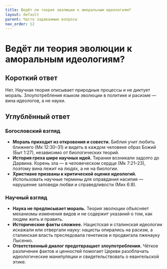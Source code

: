 ```yaml
---
title: Ведёт ли теория эволюции к аморальным идеологиям?
layout: default
parent: Часто задаваемые вопросы
nav_order: 12
---
```


# Ведёт ли теория эволюции к аморальным идеологиям?

## Короткий ответ

Нет. Научная теория описывает природные процессы и не диктует мораль. Злоупотребления языком эволюции в политике и расизме — вина идеологов, а не науки.

## Углублённый ответ

### Богословский взгляд

- **Мораль приходит из откровения и совести.** Библия учит любить ближнего (Мк 12:30–31) и видеть в каждом человеке образ Божий (Быт 1:27), независимо от биологических теорий.
- **История греха шире научных идей.** Тирании возникали задолго до Дарвина. Корень зла — в человеческом сердце (Мк 7:21–23), поэтому вина лежит на людях, а не на биологии.
- **Христиане призваны к критической оценке идеологий.** Использовать научные термины для оправдания насилия — нарушение заповеди любви и справедливости (Мих 6:8).

### Научный взгляд

- **Наука не предписывает мораль.** Теория эволюции объясняет механизмы изменения видов и не содержит указаний о том, как людям жить и править.
- **Исторические факты сложнее.** Нацистская и сталинская идеологии искажали или отвергали науку: нацисты опирались на расизм, а сталинская власть преследовала генетиков и продвигала лженауку Лысенко.
- **Ответственный диалог предотвращает злоупотребления.** Чёткое различение фактов и ценностей помогает Церкви разоблачать идеологические манипуляции и свидетельствовать о евангельской этике.
